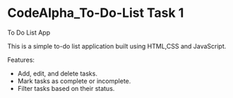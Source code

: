 # CodeAlpha_To-Do-List Task 1
To Do List App

This is a simple to-do list application built using HTML,CSS and JavaScript.

Features:

- Add, edit, and delete tasks.
- Mark tasks as complete or incomplete.
- Filter tasks based on their status.
